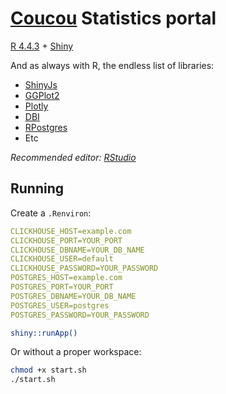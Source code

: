 # [Coucou](https://coucou.kryeit.com) Statistics portal

[R 4.4.3](https://cran.r-project.org) + [Shiny](https://shiny.posit.co)

And as always with R, the endless list of libraries:
- [ShinyJs](https://deanattali.com/shinyjs/)
- [GGPlot2](https://ggplot2.tidyverse.org)
- [Plotly](https://plotly.com/r/)
- [DBI](https://dbi.r-dbi.org)
- [RPostgres](https://cran.r-project.org/web/packages/RPostgres/index.html)
- Etc

*Recommended editor: [RStudio](https://posit.co/download/rstudio-desktop/)*
## Running

Create a `.Renviron`:
```yaml
CLICKHOUSE_HOST=example.com
CLICKHOUSE_PORT=YOUR_PORT
CLICKHOUSE_DBNAME=YOUR_DB_NAME
CLICKHOUSE_USER=default
CLICKHOUSE_PASSWORD=YOUR_PASSWORD
POSTGRES_HOST=example.com
POSTGRES_PORT=YOUR_PORT
POSTGRES_DBNAME=YOUR_DB_NAME
POSTGRES_USER=postgres
POSTGRES_PASSWORD=YOUR_PASSWORD
```

```bash
shiny::runApp()
```
Or without a proper workspace:
```bash
chmod +x start.sh
./start.sh
```

